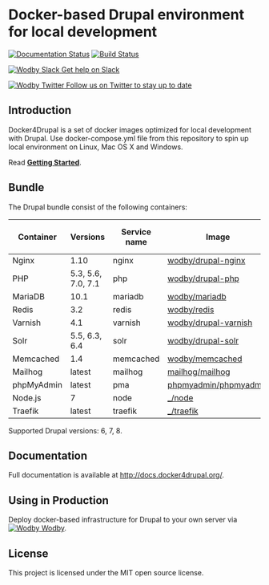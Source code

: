 # Docker-based Drupal environment for local development

[![Documentation Status](https://readthedocs.org/projects/docker4drupal/badge/?version=latest)](http://docs.docker4drupal.org)
[![Build Status](https://travis-ci.org/wodby/docker4drupal.svg?branch=master)](https://travis-ci.org/wodby/docker4drupal)

[![Wodby Slack](https://www.google.com/s2/favicons?domain=www.slack.com) Get help on Slack](https://slack.wodby.com/)

[![Wodby Twitter](https://twitter.com/favicon.ico) Follow us on Twitter to stay up to date](https://twitter.com/wodbyhq)

## Introduction

Docker4Drupal is a set of docker images optimized for local development with Drupal. Use docker-compose.yml file from this repository to spin up local environment on Linux, Mac OS X and Windows. 

Read [**Getting Started**](http://docs.docker4drupal.org/en/latest/).

## Bundle

[wodby/drupal-nginx]: https://github.com/wodby/drupal-nginx
[wodby/drupal-php]: https://github.com/wodby/drupal-php
[wodby/mariadb]: https://github.com/wodby/mariadb
[wodby/redis]: https://github.com/wodby/redis
[wodby/drupal-varnish]: https://github.com/wodby/drupal-varnish
[wodby/drupal-solr]: https://github.com/wodby/drupal-solr
[wodby/memcached]: https://github.com/wodby/memcached
[phpmyadmin/phpmyadmin]: https://hub.docker.com/r/phpmyadmin/phpmyadmin
[mailhog/mailhog]: https://hub.docker.com/r/mailhog/mailhog
[_/node]: https://hub.docker.com/_/node
[_/traefik]: https://hub.docker.com/_/traefik

The Drupal bundle consist of the following containers:

| Container | Versions | Service name | Image | Enabled by default |
| --------- | -------- | ------------ | ----- | ------------------ |
| Nginx      | 1.10               | nginx     | [wodby/drupal-nginx]    | ✓ |
| PHP        | 5.3, 5.6, 7.0, 7.1 | php       | [wodby/drupal-php]      | ✓ |
| MariaDB    | 10.1               | mariadb   | [wodby/mariadb]         | ✓ |
| Redis      | 3.2                | redis     | [wodby/redis]           |   |
| Varnish    | 4.1                | varnish   | [wodby/drupal-varnish]  |   |
| Solr       | 5.5, 6.3, 6.4      | solr      | [wodby/drupal-solr]     |   |
| Memcached  | 1.4                | memcached | [wodby/memcached]       |   |
| Mailhog    | latest             | mailhog   | [mailhog/mailhog]       | ✓ |
| phpMyAdmin | latest             | pma       | [phpmyadmin/phpmyadmin] |   |
| Node.js    | 7                  | node      | [_/node]                |   |
| Traefik    | latest             | traefik   | [_/traefik]             |   |

Supported Drupal versions: 6, 7, 8.

## Documentation

Full documentation is available at http://docs.docker4drupal.org/.

## Using in Production

Deploy docker-based infrastructure for Drupal to your own server via [![Wodby](https://www.google.com/s2/favicons?domain=wodby.com) Wodby](https://wodby.com).

## License

This project is licensed under the MIT open source license.
